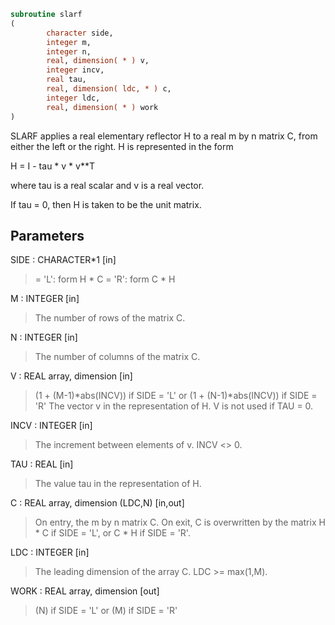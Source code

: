 ```fortran
subroutine slarf
(
        character side,
        integer m,
        integer n,
        real, dimension( * ) v,
        integer incv,
        real tau,
        real, dimension( ldc, * ) c,
        integer ldc,
        real, dimension( * ) work
)
```

SLARF applies a real elementary reflector H to a real m by n matrix
C, from either the left or the right. H is represented in the form

H = I - tau * v * v**T

where tau is a real scalar and v is a real vector.

If tau = 0, then H is taken to be the unit matrix.

## Parameters
SIDE : CHARACTER*1 [in]
> = 'L': form  H * C
> = 'R': form  C * H

M : INTEGER [in]
> The number of rows of the matrix C.

N : INTEGER [in]
> The number of columns of the matrix C.

V : REAL array, dimension [in]
> (1 + (M-1)*abs(INCV)) if SIDE = 'L'
> or (1 + (N-1)*abs(INCV)) if SIDE = 'R'
> The vector v in the representation of H. V is not used if
> TAU = 0.

INCV : INTEGER [in]
> The increment between elements of v. INCV <> 0.

TAU : REAL [in]
> The value tau in the representation of H.

C : REAL array, dimension (LDC,N) [in,out]
> On entry, the m by n matrix C.
> On exit, C is overwritten by the matrix H * C if SIDE = 'L',
> or C * H if SIDE = 'R'.

LDC : INTEGER [in]
> The leading dimension of the array C. LDC >= max(1,M).

WORK : REAL array, dimension [out]
> (N) if SIDE = 'L'
> or (M) if SIDE = 'R'
